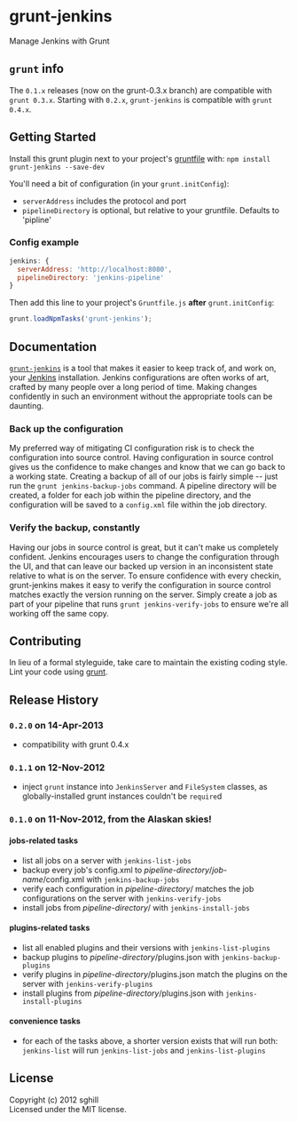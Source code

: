 # grunt-jenkins

Manage Jenkins with Grunt

## `grunt` info
The `0.1.x` releases (now on the grunt-0.3.x branch) are compatible with `grunt 0.3.x`. Starting with `0.2.x`, `grunt-jenkins` is compatible with `grunt 0.4.x`.

## Getting Started
Install this grunt plugin next to your project's [gruntfile][getting_started] with: `npm install grunt-jenkins --save-dev`

You'll need a bit of configuration (in your `grunt.initConfig`):
* `serverAddress` includes the protocol and port
* `pipelineDirectory` is optional, but relative to your gruntfile. Defaults to 'pipline'

### Config example
```javascript
jenkins: {
  serverAddress: 'http://localhost:8080',
  pipelineDirectory: 'jenkins-pipeline'
}
```

Then add this line to your project's `Gruntfile.js` **after** `grunt.initConfig`:

```javascript
grunt.loadNpmTasks('grunt-jenkins');
```

[grunt]: http://gruntjs.com/
[getting_started]: https://github.com/gruntjs/grunt/blob/master/docs/getting_started.md

## Documentation
[`grunt-jenkins`][grunt_jenkins_home] is a tool that makes it easier to keep track of, and work on, your [Jenkins][jenkins_home] installation. Jenkins configurations are often works of art, crafted by many people over a long period of time. Making changes confidently in such an environment without the appropriate tools can be daunting. 

### Back up the configuration
My preferred way of mitigating CI configuration risk is to check the configuration into source control. Having configuration in source control gives us the confidence to make changes and know that we can go back to a working state. Creating a backup of all of our jobs is fairly simple -- just run the `grunt jenkins-backup-jobs` command. A pipeline directory will be created, a folder for each job within the pipeline directory, and the configuration will be saved to a `config.xml` file within the job directory.

### Verify the backup, constantly
Having our jobs in source control is great, but it can't make us completely confident. Jenkins encourages users to change the configuration through the UI, and that can leave our backed up version in an inconsistent state relative to what is on the server. To ensure confidence with every checkin, grunt-jenkins makes it easy to verify the configuration in source control matches exactly the version running on the server. Simply create a job as part of your pipeline that runs `grunt jenkins-verify-jobs` to ensure we're all working off the same copy.

[grunt_jenkins_home]: https://github.com/sghill/grunt-jenkins
[jenkins_home]: http://jenkins-ci.org/

## Contributing
In lieu of a formal styleguide, take care to maintain the existing coding style. Lint your code using [grunt][grunt].

## Release History

### `0.2.0` on 14-Apr-2013
* compatibility with grunt 0.4.x

### `0.1.1` on 12-Nov-2012
* inject `grunt` instance into `JenkinsServer` and `FileSystem` classes, as globally-installed grunt instances couldn't be `require`d

### `0.1.0` on 11-Nov-2012, from the Alaskan skies!

#### jobs-related tasks
* list all jobs on a server with `jenkins-list-jobs`
* backup every job's config.xml to _pipeline-directory_/_job-name_/config.xml with `jenkins-backup-jobs`
* verify each configuration in _pipeline-directory_/ matches the job configurations on the server with `jenkins-verify-jobs`
* install jobs from _pipeline-directory_/ with `jenkins-install-jobs`

#### plugins-related tasks
* list all enabled plugins and their versions with `jenkins-list-plugins`
* backup plugins to _pipeline-directory_/plugins.json with `jenkins-backup-plugins`
* verify plugins in _pipeline-directory_/plugins.json match the plugins on the server with `jenkins-verify-plugins`
* install plugins from _pipeline-directory_/plugins.json with `jenkins-install-plugins`

#### convenience tasks

* for each of the tasks above, a shorter version exists that will run both: `jenkins-list` will run `jenkins-list-jobs` and `jenkins-list-plugins`

## License
Copyright (c) 2012 sghill  
Licensed under the MIT license.
